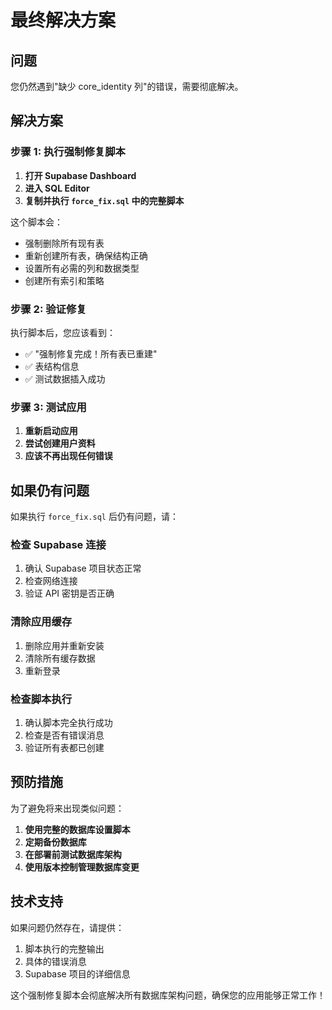 # 最终解决方案

## 问题
您仍然遇到"缺少 core_identity 列"的错误，需要彻底解决。

## 解决方案

### 步骤 1: 执行强制修复脚本

1. **打开 Supabase Dashboard**
2. **进入 SQL Editor**
3. **复制并执行 `force_fix.sql` 中的完整脚本**

这个脚本会：
- 强制删除所有现有表
- 重新创建所有表，确保结构正确
- 设置所有必需的列和数据类型
- 创建所有索引和策略

### 步骤 2: 验证修复

执行脚本后，您应该看到：
- ✅ "强制修复完成！所有表已重建"
- ✅ 表结构信息
- ✅ 测试数据插入成功

### 步骤 3: 测试应用

1. **重新启动应用**
2. **尝试创建用户资料**
3. **应该不再出现任何错误**

## 如果仍有问题

如果执行 `force_fix.sql` 后仍有问题，请：

### 检查 Supabase 连接
1. 确认 Supabase 项目状态正常
2. 检查网络连接
3. 验证 API 密钥是否正确

### 清除应用缓存
1. 删除应用并重新安装
2. 清除所有缓存数据
3. 重新登录

### 检查脚本执行
1. 确认脚本完全执行成功
2. 检查是否有错误消息
3. 验证所有表都已创建

## 预防措施

为了避免将来出现类似问题：

1. **使用完整的数据库设置脚本**
2. **定期备份数据库**
3. **在部署前测试数据库架构**
4. **使用版本控制管理数据库变更**

## 技术支持

如果问题仍然存在，请提供：
1. 脚本执行的完整输出
2. 具体的错误消息
3. Supabase 项目的详细信息

这个强制修复脚本会彻底解决所有数据库架构问题，确保您的应用能够正常工作！
